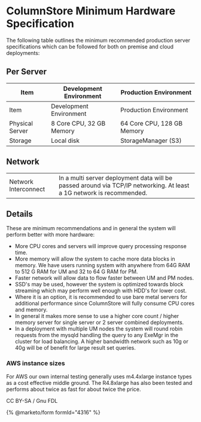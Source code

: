 # ColumnStore Minimum Hardware Specification

The following table outlines the minimum recommended production server specifications which can be followed for both on premise and cloud deployments:

## Per Server

| Item            | Development Environment  | Production Environment     |
| --------------- | ------------------------ | -------------------------- |
| Item            | Development Environment  | Production Environment     |
| Physical Server | 8 Core CPU, 32 GB Memory | 64 Core CPU, 128 GB Memory |
| Storage         | Local disk               | StorageManager (S3)        |

## Network

|                      |                                                                                                                      |
| -------------------- | -------------------------------------------------------------------------------------------------------------------- |
| Network Interconnect | In a multi server deployment data will be passed around via TCP/IP networking. At least a 1G network is recommended. |

## Details

These are minimum recommendations and in general the system will perform better with more hardware:

* More CPU cores and servers will improve query processing response time.
* More memory will allow the system to cache more data blocks in memory. We have users running system with anywhere from 64G RAM to 512 G RAM for UM and 32 to 64 G RAM for PM.
* Faster network will allow data to flow faster between UM and PM nodes.
* SSD's may be used, however the system is optimized towards block streaming which may perform well enough with HDD's for lower cost.
* Where it is an option, it is recommended to use bare metal servers for additional performance since ColumnStore will fully consume CPU cores and memory.
* In general it makes more sense to use a higher core count / higher memory server for single server or 2 server combined deployments.
* In a deployment with multiple UM nodes the system will round robin requests from the mysqld handling the query to any ExeMgr in the cluster for load balancing. A higher bandwidth network such as 10g or 40g will be of benefit for large result set queries.

### AWS instance sizes

For AWS our own internal testing generally uses m4.4xlarge instance types as a cost effective middle ground. The R4.8xlarge has also been tested and performs about twice as fast for about twice the price.

CC BY-SA / Gnu FDL

{% @marketo/form formId="4316" %}
